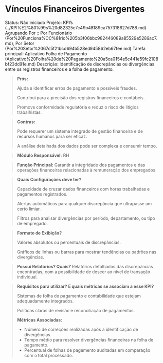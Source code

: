 # Vínculos Financeiros Divergentes

Status: Não iniciado
Projeto: KPI’s (../KPI%E2%80%99s%20d82325c7c49b48189ca757318627d788.md)
Agrupando Por :: Por Funcionário (Por%20Funciona%CC%81rio%205b3f06bbc982446089a85529e5286ac7.md), Por Setor (Por%20Setor%2067c5f21bcd694b528ed945862eb67fee.md)
Tarefa principal: Aplicativo Folha de Pagamento (Aplicativo%20Folha%20de%20Pagamento%20a5ca0154e5c441e59fc2108bf23dd91e.md)
Descrição: Identificação de discrepâncias ou divergências entre os registros financeiros e a folha de pagamento.

> **Prós:**
> 
> 
> Ajuda a identificar erros de pagamento e possíveis fraudes.
> 
> Contribui para a precisão dos registros financeiros e contábeis.
> 
> Promove conformidade regulatória e reduz o risco de litígios trabalhistas.
> 

> **Contras:**
> 
> 
> Pode requerer um sistema integrado de gestão financeira e de recursos humanos para ser eficaz.
> 
> A análise detalhada dos dados pode ser complexa e consumir tempo.
> 

> **Módulo Responsável:**
RH
> 

> **Função Principal:**
Garantir a integridade dos pagamentos e das operações financeiras relacionadas à remuneração dos empregados.
> 

> **Quais Configurações deve ter?**
> 
> 
> Capacidade de cruzar dados financeiros com horas trabalhadas e pagamentos registrados.
> 
> Alertas automáticos para qualquer discrepância que ultrapasse um certo limiar.
> 
> Filtros para analisar divergências por período, departamento, ou tipo de empregado.
> 

> **Formato de Exibição?**
> 
> 
> Valores absolutos ou percentuais de discrepâncias.
> 
> Gráficos de linhas ou barras para mostrar tendências ou padrões nas divergências.
> 

> **Possuí Relatórios? Quais?**
Relatórios detalhados das discrepâncias encontradas, com a possibilidade de descer ao nível de transação individual.
> 

> **Requisitos para utilizar? E quais métricas se associam a esse KPI?**
> 
> 
> Sistemas de folha de pagamento e contabilidade que estejam adequadamente integrados.
> 
> Políticas claras de revisão e reconciliação de pagamentos.
> 
> **Métricas Associadas:**
> 
> - Número de correções realizadas após a identificação de divergências.
> - Tempo médio para resolver divergências financeiras na folha de pagamento.
> - Percentual de folhas de pagamento auditadas em comparação com o total processado.